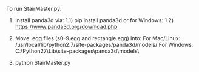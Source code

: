 To run StairMaster.py:
1) Install panda3d via:
	1.1) pip install panda3d
	or for Windows:
	1.2) https://www.panda3d.org/download.php

2) Move .egg files (s0-9.egg and rectangle.egg) into:
	For Mac/Linux:
		/usr/local/lib/python2.7/site-packages/panda3d/models/
	For Windows:
		C:\Python27\Lib\site-packages\panda3d\models\

3) python StairMaster.py